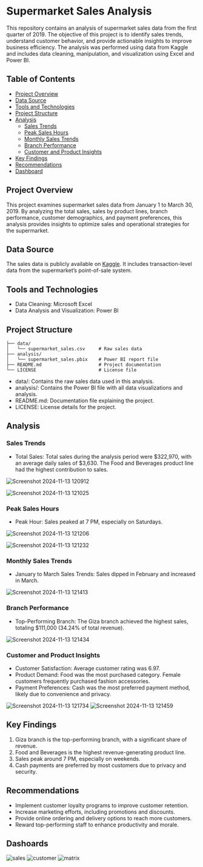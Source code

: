 # Supermarket Sales Analysis
This repository contains an analysis of supermarket sales data from the first quarter of 2019. The objective of this project is to identify sales trends, understand customer behavior, and provide actionable insights to improve business efficiency. The analysis was performed using data from Kaggle and includes data cleaning, manipulation, and visualization using Excel and Power BI.

## Table of Contents
- [Project Overview](#project-overview)
- [Data Source](#data-source)
- [Tools and Technologies](#tools-and-technologies)
- [Project Structure](#project-structure)
- [Analysis](#analysis)
  - [Sales Trends](#sales-trends)
  - [Peak Sales Hours](#peak-sales-hours)
  - [Monthly Sales Trends](#monthly-sales-trends)
  - [Branch Performance](#branch-performance)
  - [Customer and Product Insights](#customer-and-product-insights)
- [Key Findings](#key-findings)
- [Recommendations](#recommendations)
- [Dashboard](#dashboard)

## Project Overview
This project examines supermarket sales data from January 1 to March 30, 2019. By analyzing the total sales, sales by product lines, branch performance, customer demographics, and payment preferences, this analysis provides insights to optimize sales and operational strategies for the supermarket.

## Data Source
The sales data is publicly available on [Kaggle](https://www.kaggle.com/). It includes transaction-level data from the supermarket’s point-of-sale system.

## Tools and Technologies
- Data Cleaning: Microsoft Excel
- Data Analysis and Visualization: Power BI

## Project Structure
```
├── data/
│   └── supermarket_sales.csv     # Raw sales data
├── analysis/
│   └── supermarket_sales.pbix    # Power BI report file
├── README.md                     # Project documentation
└── LICENSE                       # License file
```

- data/: Contains the raw sales data used in this analysis.
- analysis/: Contains the Power BI file with all data visualizations and analysis.
- README.md: Documentation file explaining the project.
- LICENSE: License details for the project.

## Analysis

### Sales Trends
- Total Sales: Total sales during the analysis period were $322,970, with an average daily sales of $3,630. The Food and Beverages product line had the highest contribution to sales.

![Screenshot 2024-11-13 120912](https://github.com/user-attachments/assets/a71f692c-3a47-4b43-aa1d-f31e184d3ef3)


![Screenshot 2024-11-13 121025](https://github.com/user-attachments/assets/06cff5de-6c4a-42ef-8f9f-5a5e31da8d1c)


### Peak Sales Hours
- Peak Hour: Sales peaked at 7 PM, especially on Saturdays.
  
![Screenshot 2024-11-13 121206](https://github.com/user-attachments/assets/0b5c668e-4be1-4162-b183-07c793aa4563)

![Screenshot 2024-11-13 121232](https://github.com/user-attachments/assets/6289fa94-e039-41c6-903b-4aa68adefc14)

### Monthly Sales Trends
- January to March Sales Trends: Sales dipped in February and increased in March.
  
![Screenshot 2024-11-13 121413](https://github.com/user-attachments/assets/8caa1db5-dd9b-4e3a-a9f0-7aa868ed8ab2)

### Branch Performance
- Top-Performing Branch: The Giza branch achieved the highest sales, totaling $111,000 (34.24% of total revenue).
  
![Screenshot 2024-11-13 121434](https://github.com/user-attachments/assets/80aa1255-fe12-4cd6-bd3d-910e1ed76163)

### Customer and Product Insights
- Customer Satisfaction: Average customer rating was 6.97.
- Product Demand: Food was the most purchased category. Female customers frequently purchased fashion accessories.
- Payment Preferences: Cash was the most preferred payment method, likely due to convenience and privacy.
  
![Screenshot 2024-11-13 121734](https://github.com/user-attachments/assets/78fa4436-c7cd-466d-889d-cfd94ee43462)
![Screenshot 2024-11-13 121459](https://github.com/user-attachments/assets/5cbf9947-7039-4158-a741-ce350b4d1fc9)

## Key Findings
1. Giza branch is the top-performing branch, with a significant share of revenue.
2. Food and Beverages is the highest revenue-generating product line.
3. Sales peak around 7 PM, especially on weekends.
4. Cash payments are preferred by most customers due to privacy and security.

## Recommendations
- Implement customer loyalty programs to improve customer retention.
- Increase marketing efforts, including promotions and discounts.
- Provide online ordering and delivery options to reach more customers.
- Reward top-performing staff to enhance productivity and morale.

## Dashoards
![sales](https://github.com/user-attachments/assets/cea8678d-2462-45e1-8fbb-ae6296726f97)
![customer](https://github.com/user-attachments/assets/087a7900-f49d-4f0b-923d-7c681eba65eb)
![matrix](https://github.com/user-attachments/assets/bdfedacd-999b-4207-a2e5-2018ed28296e)
